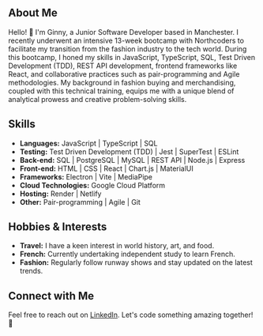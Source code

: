 ## About Me

Hello! 👋 I'm Ginny, a Junior Software Developer based in Manchester. 
I recently underwent an intensive 13-week bootcamp with Northcoders to facilitate my transition from the fashion industry to the tech world. 
During this bootcamp, I honed my skills in JavaScript, TypeScript, SQL, Test Driven Development (TDD), REST API development, frontend frameworks like React, and collaborative practices such as pair-programming and Agile methodologies. 
My background in fashion buying and merchandising, coupled with this technical training, equips me with a unique blend of analytical prowess and creative problem-solving skills. 

## Skills

- **Languages:** JavaScript | TypeScript | SQL
- **Testing:** Test Driven Development (TDD) | Jest | SuperTest | ESLint
- **Back-end:** SQL | PostgreSQL | MySQL | REST API | Node.js | Express
- **Front-end:** HTML | CSS | React | Chart.js | MaterialUI
- **Frameworks:** Electron | Vite | MediaPipe
- **Cloud Technologies:** Google Cloud Platform
- **Hosting:** Render | Netlify
- **Other:** Pair-programming | Agile | Git

## Hobbies & Interests

- **Travel:** I have a keen interest in world history, art, and food.
- **French:** Currently undertaking independent study to learn French.
- **Fashion:** Regularly follow runway shows and stay updated on the latest trends.

## Connect with Me

Feel free to reach out on [LinkedIn](https://www.linkedin.com/in/ginny-truong-659051197/). Let's code something amazing together! 🚀

